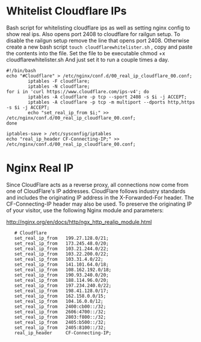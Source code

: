 # Whitelist Cloudflare IPs 
Bash script for whitelisting cloudflare ips as well as setting nginx config to show real ips.
Also opens port 2408 to cloudflare for railgun setup. To disable the railgun setup remove the line that opens port 2408. Otherwise create a new bash script ``` touch cloudflarewhitelister.sh ``` , copy and paste the contents into the file. Set the file to be executable chmod +x cloudflarewhitelister.sh 
And just set it to run a couple times a day. 


```
#!/bin/bash
echo "#Cloudflare" > /etc/nginx/conf.d/00_real_ip_cloudflare_00.conf;
        iptables -F cloudflare;
        iptables -N cloudflare;
for i in 'curl https://www.cloudflare.com/ips-v4'; do
        iptables -A cloudflare -p tcp --sport 2408 -s $i -j ACCEPT;
        iptables -A cloudflare -p tcp -m multiport --dports http,https -s $i -j ACCEPT;
        echo "set_real_ip_from $i;" >> /etc/nginx/conf.d/00_real_ip_cloudflare_00.conf;
done

iptables-save > /etc/sysconfig/iptables
echo "real_ip_header CF-Connecting-IP;" >> /etc/nginx/conf.d/00_real_ip_cloudflare_00.conf;
```

# Nginx Real IP
 Since CloudFlare acts as a reverse proxy, all connections now come from one of CloudFlare's IP addresses. CloudFlare follows industry standards and includes the originating IP address in the X-Forwarded-For header. The CF-Connecting-IP header may also be used. To preserve the originating IP of your visitor, use the following Nginx module and parameters:

http://nginx.org/en/docs/http/ngx_http_realip_module.html
```
   # Cloudflare
   set_real_ip_from   199.27.128.0/21;
   set_real_ip_from   173.245.48.0/20;
   set_real_ip_from   103.21.244.0/22;
   set_real_ip_from   103.22.200.0/22;
   set_real_ip_from   103.31.4.0/22;
   set_real_ip_from   141.101.64.0/18;
   set_real_ip_from   108.162.192.0/18;
   set_real_ip_from   190.93.240.0/20;
   set_real_ip_from   188.114.96.0/20;   
   set_real_ip_from   197.234.240.0/22;
   set_real_ip_from   198.41.128.0/17;
   set_real_ip_from   162.158.0.0/15;
   set_real_ip_from   104.16.0.0/12;
   set_real_ip_from   2400:cb00::/32;
   set_real_ip_from   2606:4700::/32;
   set_real_ip_from   2803:f800::/32;
   set_real_ip_from   2405:b500::/32;
   set_real_ip_from   2405:8100::/32;
   real_ip_header     CF-Connecting-IP;
```
